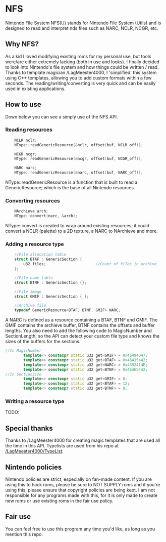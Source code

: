 # NFS
Nintendo File System
NFS(U) stands for Nintendo File System (Utils) and is designed to read and interpret nds files such as NARC, NCLR, NCGR, etc.
## Why NFS?
As a kid I loved modifying existing roms for my personal use, but tools were/are either extremely lacking (both in use and looks). I finally decided to look into Nintendo's file system and how things could be written / read. Thanks to template magician /LagMeester4000, I 'simplified' this system using C++ templates, allowing you to add custom formats within a few seconds. The reading/writing/converting is very quick and can be easily used in existing applications.
## How to use
Down below you can see a simply use of the NFS API.
### Reading resources
```cpp
  	NCLR nclr;
	NType::readGenericResource(&nclr, offset(buf, NCLR_off));

	NCGR ncgr;
	NType::readGenericResource(&ncgr, offset(buf, NCGR_off));

	NARC narc;
	NType::readGenericResource(&narc, offset(buf, NARC_off));
```
NType::readGenericResource is a function that is built to read a GenericResource; which is the base of all Nintendo resources.
### Converting resources
```cpp
  	NArchieve arch;
	NType::convert(narc, &arch);
```
NType::convert is created to wrap around existing resources; it could convert a NCLR (palette) to a 2D texture, a NARC to NArchieve and more.
### Adding a resource type
```cpp
  	//File allocation table
	struct BTAF : GenericSection {
		u32 files;						//Count of files in archive
	};

	//File name table
	struct BTNF : GenericSection {};

	//File image
	struct GMIF : GenericSection { };

	//Archive file
	typedef GenericResource<BTAF, BTNF, GMIF> NARC;
```
A NARC is defined as a resource containing a BTAF, BTNF and GMIF. The GMIF contains the archieve buffer, BTNF contains the offsets and buffer lengths.
You also need to add the following code to MagicNumber and SectionLength; so the API can detect your custom file type and knows the sizes of the buffers for the sections.
```cpp
//In MagicNumber
		template<> constexpr static u32 get<GMIF> = 0x46494D47;
		template<> constexpr static u32 get<BTAF> = 0x46415442;
		template<> constexpr static u32 get<NARC> = 0x4352414E;
		template<> constexpr static u32 get<BTNF> = 0x464E5442;
//In SectionSize
  		template<> constexpr static u32 get<GMIF> = 8;
		template<> constexpr static u32 get<BTAF> = 12;
		template<> constexpr static u32 get<BTNF> = 8;
```
### Writing a resource type
TODO:
## Special thanks
Thanks to /LagMeester4000 for creating magic templates that are used all the time in this API. Typelists are used from his repo at [/LagMeester4000/TypeList](https://github.com/LagMeester4000/TypeList).
## Nintendo policies
Nintendo policies are strict, especially on fan-made content. If you are using this to hack roms, please be sure to NOT SUPPLY roms and if you're using this, please ensure that copyright policies are being kept. I am not responsible for any programs made with this, for it is only made to create new roms or use existing roms in the fair use policy.
## Fair use
You can feel free to use this program any time you'd like, as long as you mention this repo.
